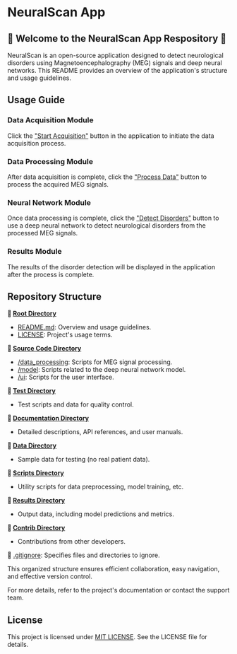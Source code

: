 # **NeuralScan App**

## 🧠 **Welcome to the NeuralScan App Respository** 🧠

NeuralScan is an open-source application designed to detect neurological disorders using Magnetoencephalography (MEG) signals and deep neural networks. This README provides an overview of the application's structure and usage guidelines.

## Usage Guide

### **Data Acquisition Module**

Click the ["Start Acquisition"]() button in the application to initiate the data acquisition process.

### **Data Processing Module**

After data acquisition is complete, click the ["Process Data"]() button to process the acquired MEG signals.

### **Neural Network Module**

Once data processing is complete, click the ["Detect Disorders"]() button to use a deep neural network to detect neurological disorders from the processed MEG signals.

### **Results Module**

The results of the disorder detection will be displayed in the application after the process is complete.

## **Repository Structure**

**📂 [Root Directory]()**

- [README.md](): Overview and usage guidelines.
- [LICENSE](): Project's usage terms.

**📂 [Source Code Directory]()**

- [/data_processing](): Scripts for MEG signal processing.
- [/model](): Scripts related to the deep neural network model.
- [/ui](): Scripts for the user interface.

**📂 [Test Directory]()**

- Test scripts and data for quality control.

**📂 [Documentation Directory]()**

- Detailed descriptions, API references, and user manuals.

**📂 [Data Directory]()**

- Sample data for testing (no real patient data).

**📂 [Scripts Directory]()**

- Utility scripts for data preprocessing, model training, etc.

**📂 [Results Directory]()**

- Output data, including model predictions and metrics.

**📂 [Contrib Directory]()**

- Contributions from other developers.

📄 [.gitignore](): Specifies files and directories to ignore.

This organized structure ensures efficient collaboration, easy navigation, and effective version control.

For more details, refer to the project's documentation or contact the support team.

## License

This project is licensed under [MIT LICENSE](https://github.com/suntzu22/NeuralScan/blob/main/LICENSE). See the LICENSE file for details.


